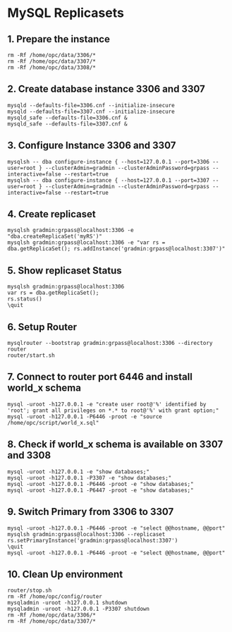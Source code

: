 # MySQL Replicasets
## 1. Prepare the instance
```
rm -Rf /home/opc/data/3306/*
rm -Rf /home/opc/data/3307/*
rm -Rf /home/opc/data/3308/*
```
## 2. Create database instance 3306 and 3307
```
mysqld --defaults-file=3306.cnf --initialize-insecure
mysqld --defaults-file=3307.cnf --initialize-insecure
mysqld_safe --defaults-file=3306.cnf &
mysqld_safe --defaults-file=3307.cnf &
```
## 3. Configure Instance 3306 and 3307
```
mysqlsh -- dba configure-instance { --host=127.0.0.1 --port=3306 --user=root } --clusterAdmin=gradmin --clusterAdminPassword=grpass --interactive=false --restart=true
mysqlsh -- dba configure-instance { --host=127.0.0.1 --port=3307 --user=root } --clusterAdmin=gradmin --clusterAdminPassword=grpass --interactive=false --restart=true
```
## 4. Create replicaset
```
mysqlsh gradmin:grpass@localhost:3306 -e "dba.createReplicaSet('myRS')"
mysqlsh gradmin:grpass@localhost:3306 -e "var rs = dba.getReplicaSet(); rs.addInstance('gradmin:grpass@localhost:3307')"
```
## 5. Show replicaset Status
```
mysqlsh gradmin:grpass@localhost:3306
var rs = dba.getReplicaSet();
rs.status()
\quit
```
## 6. Setup Router
```
mysqlrouter --bootstrap gradmin:grpass@localhost:3306 --directory router 
router/start.sh
```
## 7. Connect to router port 6446 and install world_x schema
```
mysql -uroot -h127.0.0.1 -e "create user root@'%' identified by 'root'; grant all privileges on *.* to root@'%' with grant option;"
mysql -uroot -h127.0.0.1 -P6446 -proot -e "source /home/opc/script/world_x.sql"
```
## 8. Check if world_x schema is available on 3307 and 3308
```
mysql -uroot -h127.0.0.1 -e "show databases;"
mysql -uroot -h127.0.0.1 -P3307 -e "show databases;"
mysql -uroot -h127.0.0.1 -P6446 -proot -e "show databases;"
mysql -uroot -h127.0.0.1 -P6447 -proot -e "show databases;"
```
## 9. Switch Primary from 3306 to 3307
```
mysql -uroot -h127.0.0.1 -P6446 -proot -e "select @@hostname, @@port"
mysqlsh gradmin:grpass@localhost:3306 --replicaset
rs.setPrimaryInstance('gradmin:grpass@localhost:3307')
\quit
mysql -uroot -h127.0.0.1 -P6446 -proot -e "select @@hostname, @@port"
```
## 10. Clean Up environment
```
router/stop.sh
rm -Rf /home/opc/config/router
mysqladmin -uroot -h127.0.0.1 shutdown
mysqladmin -uroot -h127.0.0.1 -P3307 shutdown
rm -Rf /home/opc/data/3306/*
rm -Rf /home/opc/data/3307/*
```






